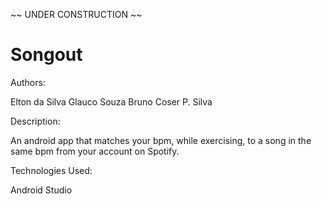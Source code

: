 ~~ UNDER CONSTRUCTION ~~

# Songout

Authors:

Elton da Silva
Glauco Souza
Bruno Coser P. Silva

Description:

An android app that matches your bpm, while exercising, to a song in the same bpm from your account on Spotify.

Technologies Used:

Android Studio
